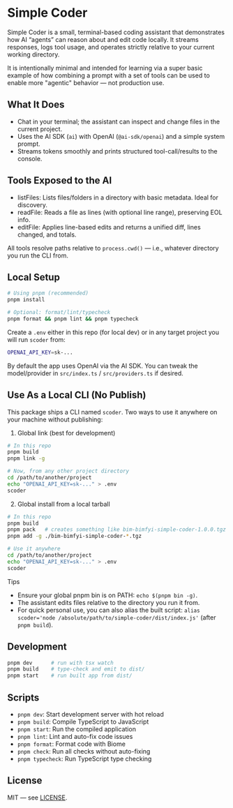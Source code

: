 # Simple Coder

Simple Coder is a small, terminal-based coding assistant that demonstrates how AI “agents” can reason about and edit code locally. It streams responses, logs tool usage, and operates strictly relative to your current working directory.

It is intentionally minimal and intended for learning via a super basic example of how combining a prompt with a set of tools can be used to enable more "agentic" behavior — not production use.

## What It Does

- Chat in your terminal; the assistant can inspect and change files in the current project.
- Uses the AI SDK (`ai`) with OpenAI (`@ai-sdk/openai`) and a simple system prompt.
- Streams tokens smoothly and prints structured tool-call/results to the console.

## Tools Exposed to the AI

- listFiles: Lists files/folders in a directory with basic metadata. Ideal for discovery.
- readFile: Reads a file as lines (with optional line range), preserving EOL info.
- editFile: Applies line-based edits and returns a unified diff, lines changed, and totals.

All tools resolve paths relative to `process.cwd()` — i.e., whatever directory you run the CLI from.

## Local Setup

```bash
# Using pnpm (recommended)
pnpm install

# Optional: format/lint/typecheck
pnpm format && pnpm lint && pnpm typecheck
```

Create a `.env` either in this repo (for local dev) or in any target project you will run `scoder` from:

```bash
OPENAI_API_KEY=sk-...
```

By default the app uses OpenAI via the AI SDK. You can tweak the model/provider in `src/index.ts` / `src/providers.ts` if desired.

## Use As a Local CLI (No Publish)

This package ships a CLI named `scoder`. Two ways to use it anywhere on your machine without publishing:

1) Global link (best for development)

```bash
# In this repo
pnpm build
pnpm link -g

# Now, from any other project directory
cd /path/to/another/project
echo "OPENAI_API_KEY=sk-..." > .env
scoder
```

2) Global install from a local tarball

```bash
# In this repo
pnpm build
pnpm pack   # creates something like bim-bimfyi-simple-coder-1.0.0.tgz
pnpm add -g ./bim-bimfyi-simple-coder-*.tgz

# Use it anywhere
cd /path/to/another/project
echo "OPENAI_API_KEY=sk-..." > .env
scoder
```

Tips

- Ensure your global pnpm bin is on PATH: `echo $(pnpm bin -g)`.
- The assistant edits files relative to the directory you run it from.
- For quick personal use, you can also alias the built script:
  `alias scoder='node /absolute/path/to/simple-coder/dist/index.js'` (after `pnpm build`).

## Development

```bash
pnpm dev      # run with tsx watch
pnpm build    # type-check and emit to dist/
pnpm start    # run built app from dist/
```

## Scripts

- `pnpm dev`: Start development server with hot reload
- `pnpm build`: Compile TypeScript to JavaScript
- `pnpm start`: Run the compiled application
- `pnpm lint`: Lint and auto-fix code issues
- `pnpm format`: Format code with Biome
- `pnpm check`: Run all checks without auto-fixing
- `pnpm typecheck`: Run TypeScript type checking

## License

MIT — see [LICENSE](LICENSE).
